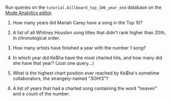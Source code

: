Run queries on the `tutorial.billboard_top_100_year_end` database on the [Mode Analytics editor](https://modeanalytics.com/editor).

1. How many years did Mariah Carey have a song in the Top 10?


2. A list of all Whitney Houston song titles that didn't rank higher than 20th, in chronological order.


3. How many artists have finished a year with the number 1 song?


4. In which year did Ke$ha have the most charted hits, and how many did she have that year? (Just one query...)


5. What is the highest chart position ever reached by Ke$ha's sometime collaborators, the strangely-named "3OH!3"?


6. A list of years that had a charted song containing the word "heaven" and a count of the number.
